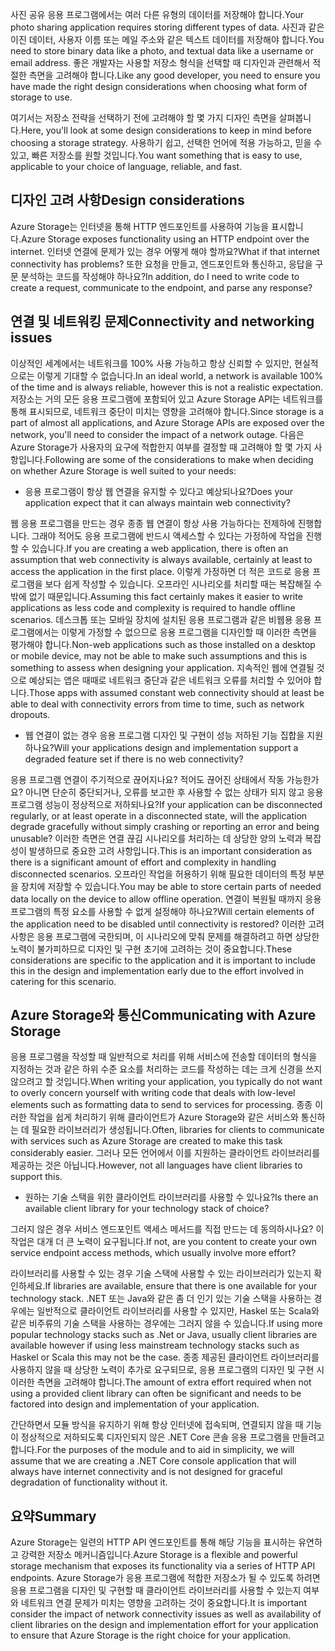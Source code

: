 <span data-ttu-id="23c5a-101">사진 공유 응용 프로그램에서는 여러 다른 유형의 데이터를 저장해야 합니다.</span><span class="sxs-lookup"><span data-stu-id="23c5a-101">Your photo sharing application requires storing different types of data.</span></span> <span data-ttu-id="23c5a-102">사진과 같은 이진 데이터, 사용자 이름 또는 메일 주소와 같은 텍스트 데이터를 저장해야 합니다.</span><span class="sxs-lookup"><span data-stu-id="23c5a-102">You need to store binary data like a photo, and textual data like a username or email address.</span></span> <span data-ttu-id="23c5a-103">좋은 개발자는 사용할 저장소 형식을 선택할 때 디자인과 관련해서 적절한 측면을 고려해야 합니다.</span><span class="sxs-lookup"><span data-stu-id="23c5a-103">Like any good developer, you need to ensure you have made the right design considerations when choosing what form of storage to use.</span></span>

<span data-ttu-id="23c5a-104">여기서는 저장소 전략을 선택하기 전에 고려해야 할 몇 가지 디자인 측면을 살펴봅니다.</span><span class="sxs-lookup"><span data-stu-id="23c5a-104">Here, you'll look at some design considerations to keep in mind before choosing a storage strategy.</span></span> <span data-ttu-id="23c5a-105">사용하기 쉽고, 선택한 언어에 적용 가능하고, 믿을 수 있고, 빠른 저장소를 원할 것입니다.</span><span class="sxs-lookup"><span data-stu-id="23c5a-105">You want something that is easy to use, applicable to your choice of language, reliable, and fast.</span></span>

## <a name="design-considerations"></a><span data-ttu-id="23c5a-106">디자인 고려 사항</span><span class="sxs-lookup"><span data-stu-id="23c5a-106">Design considerations</span></span>

<span data-ttu-id="23c5a-107">Azure Storage는 인터넷을 통해 HTTP 엔드포인트를 사용하여 기능을 표시합니다.</span><span class="sxs-lookup"><span data-stu-id="23c5a-107">Azure Storage exposes functionality using an HTTP endpoint over the internet.</span></span> <span data-ttu-id="23c5a-108">인터넷 연결에 문제가 있는 경우 어떻게 해야 할까요?</span><span class="sxs-lookup"><span data-stu-id="23c5a-108">What if that internet connectivity has problems?</span></span> <span data-ttu-id="23c5a-109">또한 요청을 만들고, 엔드포인트와 통신하고, 응답을 구문 분석하는 코드를 작성해야 하나요?</span><span class="sxs-lookup"><span data-stu-id="23c5a-109">In addition, do I need to write code to create a request, communicate to the endpoint, and parse any response?</span></span>

## <a name="connectivity-and-networking-issues"></a><span data-ttu-id="23c5a-110">연결 및 네트워킹 문제</span><span class="sxs-lookup"><span data-stu-id="23c5a-110">Connectivity and networking issues</span></span>

<span data-ttu-id="23c5a-111">이상적인 세계에서는 네트워크를 100% 사용 가능하고 항상 신뢰할 수 있지만, 현실적으로는 이렇게 기대할 수 없습니다.</span><span class="sxs-lookup"><span data-stu-id="23c5a-111">In an ideal world, a network is available 100% of the time and is always reliable, however this is not a realistic expectation.</span></span> <span data-ttu-id="23c5a-112">저장소는 거의 모든 응용 프로그램에 포함되어 있고 Azure Storage API는 네트워크를 통해 표시되므로, 네트워크 중단이 미치는 영향을 고려해야 합니다.</span><span class="sxs-lookup"><span data-stu-id="23c5a-112">Since storage is a part of almost all applications, and Azure Storage APIs are exposed over the network, you'll need to consider the impact of a network outage.</span></span> <span data-ttu-id="23c5a-113">다음은 Azure Storage가 사용자의 요구에 적합한지 여부를 결정할 때 고려해야 할 몇 가지 사항입니다.</span><span class="sxs-lookup"><span data-stu-id="23c5a-113">Following are some of the considerations to make when deciding on whether Azure Storage is well suited to your needs:</span></span>

* <span data-ttu-id="23c5a-114">응용 프로그램이 항상 웹 연결을 유지할 수 있다고 예상되나요?</span><span class="sxs-lookup"><span data-stu-id="23c5a-114">Does your application expect that it can always maintain web connectivity?</span></span>

<span data-ttu-id="23c5a-115">웹 응용 프로그램을 만드는 경우 종종 웹 연결이 항상 사용 가능하다는 전제하에 진행합니다. 그래야 적어도 응용 프로그램에 반드시 액세스할 수 있다는 가정하에 작업을 진행할 수 있습니다.</span><span class="sxs-lookup"><span data-stu-id="23c5a-115">If you are creating a web application, there is often an assumption that web connectivity is always available, certainly at least to access the application in the first place.</span></span> <span data-ttu-id="23c5a-116">이렇게 가정하면 더 적은 코드로 응용 프로그램을 보다 쉽게 작성할 수 있습니다. 오프라인 시나리오를 처리할 때는 복잡해질 수밖에 없기 때문입니다.</span><span class="sxs-lookup"><span data-stu-id="23c5a-116">Assuming this fact certainly makes it easier to write applications as less code and complexity is required to handle offline scenarios.</span></span> <span data-ttu-id="23c5a-117">데스크톱 또는 모바일 장치에 설치된 응용 프로그램과 같은 비웹용 응용 프로그램에서는 이렇게 가정할 수 없으므로 응용 프로그램을 디자인할 때 이러한 측면을 평가해야 합니다.</span><span class="sxs-lookup"><span data-stu-id="23c5a-117">Non-web applications such as those installed on a desktop or mobile device, may not be able to make such assumptions and this is something to assess when designing your application.</span></span> <span data-ttu-id="23c5a-118">지속적인 웹에 연결될 것으로 예상되는 앱은 때때로 네트워크 중단과 같은 네트워크 오류를 처리할 수 있어야 합니다.</span><span class="sxs-lookup"><span data-stu-id="23c5a-118">Those apps with assumed constant web connectivity should at least be able to deal with connectivity errors from time to time, such as network dropouts.</span></span>

* <span data-ttu-id="23c5a-119">웹 연결이 없는 경우 응용 프로그램 디자인 및 구현이 성능 저하된 기능 집합을 지원하나요?</span><span class="sxs-lookup"><span data-stu-id="23c5a-119">Will your applications design and implementation support a degraded feature set if there is no web connectivity?</span></span>

<span data-ttu-id="23c5a-120">응용 프로그램 연결이 주기적으로 끊어지나요? 적어도 끊어진 상태에서 작동 가능한가요? 아니면 단순히 중단되거나, 오류를 보고한 후 사용할 수 없는 상태가 되지 않고 응용 프로그램 성능이 정상적으로 저하되나요?</span><span class="sxs-lookup"><span data-stu-id="23c5a-120">If your application can be disconnected regularly, or at least operate in a disconnected state, will the application degrade gracefully without simply crashing or reporting an error and being unusable?</span></span> <span data-ttu-id="23c5a-121">이러한 측면은 연결 끊김 시나리오를 처리하는 데 상당한 양의 노력과 복잡성이 발생하므로 중요한 고려 사항입니다.</span><span class="sxs-lookup"><span data-stu-id="23c5a-121">This is an important consideration as there is a significant amount of effort and complexity in handling disconnected scenarios.</span></span> <span data-ttu-id="23c5a-122">오프라인 작업을 허용하기 위해 필요한 데이터의 특정 부분을 장치에 저장할 수 있습니다.</span><span class="sxs-lookup"><span data-stu-id="23c5a-122">You may be able to store certain parts of needed data locally on the device to allow offline operation.</span></span> <span data-ttu-id="23c5a-123">연결이 복원될 때까지 응용 프로그램의 특정 요소를 사용할 수 없게 설정해야 하나요?</span><span class="sxs-lookup"><span data-stu-id="23c5a-123">Will certain elements of the application need to be disabled until connectivity is restored?</span></span> <span data-ttu-id="23c5a-124">이러한 고려 사항은 응용 프로그램에 국한되며, 이 시나리오에 맞춰 문제를 해결하려고 하면 상당한 노력이 불가피하므로 디자인 및 구현 초기에 고려하는 것이 중요합니다.</span><span class="sxs-lookup"><span data-stu-id="23c5a-124">These considerations are specific to the application and it is important to include this in the design and implementation early due to the effort involved in catering for this scenario.</span></span>

## <a name="communicating-with-azure-storage"></a><span data-ttu-id="23c5a-125">Azure Storage와 통신</span><span class="sxs-lookup"><span data-stu-id="23c5a-125">Communicating with Azure Storage</span></span>

<span data-ttu-id="23c5a-126">응용 프로그램을 작성할 때 일반적으로 처리를 위해 서비스에 전송할 데이터의 형식을 지정하는 것과 같은 하위 수준 요소를 처리하는 코드를 작성하는 데는 크게 신경을 쓰지 않으려고 할 것입니다.</span><span class="sxs-lookup"><span data-stu-id="23c5a-126">When writing your application, you typically do not want to overly concern yourself with writing code that deals with low-level elements such as formatting data to send to services for processing.</span></span> <span data-ttu-id="23c5a-127">종종 이러한 작업을 쉽게 처리하기 위해 클라이언트가 Azure Storage와 같은 서비스와 통신하는 데 필요한 라이브러리가 생성됩니다.</span><span class="sxs-lookup"><span data-stu-id="23c5a-127">Often, libraries for clients to communicate with services such as Azure Storage are created to make this task considerably easier.</span></span> <span data-ttu-id="23c5a-128">그러나 모든 언어에서 이를 지원하는 클라이언트 라이브러리를 제공하는 것은 아닙니다.</span><span class="sxs-lookup"><span data-stu-id="23c5a-128">However, not all languages have client libraries to support this.</span></span>

* <span data-ttu-id="23c5a-129">원하는 기술 스택을 위한 클라이언트 라이브러리를 사용할 수 있나요?</span><span class="sxs-lookup"><span data-stu-id="23c5a-129">Is there an available client library for your technology stack of choice?</span></span>

<span data-ttu-id="23c5a-130">그러지 않은 경우 서비스 엔드포인트 액세스 메서드를 직접 만드는 데 동의하시나요? 이 작업은 대개 더 큰 노력이 요구됩니다.</span><span class="sxs-lookup"><span data-stu-id="23c5a-130">If not, are you content to create your own service endpoint access methods, which usually involve more effort?</span></span>

<span data-ttu-id="23c5a-131">라이브러리를 사용할 수 있는 경우 기술 스택에 사용할 수 있는 라이브러리가 있는지 확인하세요.</span><span class="sxs-lookup"><span data-stu-id="23c5a-131">If libraries are available, ensure that there is one available for your technology stack.</span></span> <span data-ttu-id="23c5a-132">.NET 또는 Java와 같은 좀 더 인기 있는 기술 스택을 사용하는 경우에는 일반적으로 클라이언트 라이브러리를 사용할 수 있지만, Haskel 또는 Scala와 같은 비주류의 기술 스택을 사용하는 경우에는 그러지 않을 수 있습니다.</span><span class="sxs-lookup"><span data-stu-id="23c5a-132">If using more popular technology stacks such as .Net or Java, usually client libraries are available however if using less mainstream technology stacks such as Haskel or Scala this may not be the case.</span></span> <span data-ttu-id="23c5a-133">종종 제공된 클라이언트 라이브러리를 사용하지 않을 때 상당한 노력이 추가로 요구되므로, 응용 프로그램의 디자인 및 구현 시 이러한 측면을 고려해야 합니다.</span><span class="sxs-lookup"><span data-stu-id="23c5a-133">The amount of extra effort required when not using a provided client library can often be significant and needs to be factored into design and implementation of your application.</span></span>

<span data-ttu-id="23c5a-134">간단하면서 모듈 방식을 유지하기 위해 항상 인터넷에 접속되며, 연결되지 않을 때 기능이 정상적으로 저하되도록 디자인되지 않은 .NET Core 콘솔 응용 프로그램을 만들려고 합니다.</span><span class="sxs-lookup"><span data-stu-id="23c5a-134">For the purposes of the module and to aid in simplicity, we will assume that we are creating a .NET Core console application that will always have internet connectivity and is not designed for graceful degradation of functionality without it.</span></span>

## <a name="summary"></a><span data-ttu-id="23c5a-135">요약</span><span class="sxs-lookup"><span data-stu-id="23c5a-135">Summary</span></span>

<span data-ttu-id="23c5a-136">Azure Storage는 일련의 HTTP API 엔드포인트를 통해 해당 기능을 표시하는 유연하고 강력한 저장소 메커니즘입니다.</span><span class="sxs-lookup"><span data-stu-id="23c5a-136">Azure Storage is a flexible and powerful storage mechanism that exposes its functionality via a series of HTTP API endpoints.</span></span> <span data-ttu-id="23c5a-137">Azure Storage가 응용 프로그램에 적합한 저장소가 될 수 있도록 하려면 응용 프로그램을 디자인 및 구현할 때 클라이언트 라이브러리를 사용할 수 있는지 여부와 네트워크 연결 문제가 미치는 영향을 고려하는 것이 중요합니다.</span><span class="sxs-lookup"><span data-stu-id="23c5a-137">It is important consider the impact of network connectivity issues as well as availability of client libraries on the design and implementation effort for your application to ensure that Azure Storage is the right choice for your application.</span></span>


